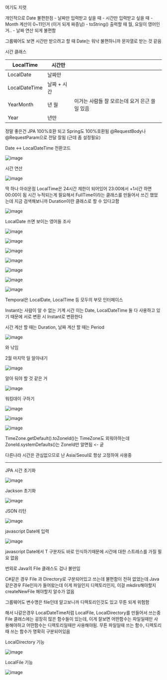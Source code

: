 여기도 지렷

개인적으로 Date 불편한점
	- 날짜만 입력받고 싶을 때
	- 시간만 입력받고 싶을 때
	- Month 계산이 0~11인거 (이거 되게 짜증남)
	- toString() 출력할 때 월, 요일이 영어인거..
	- 날짜 연산 되게 불편함 

그룹웨어도 보면 시간만 받으려고 할 때 Date는 워낙 불편하니까 문자열로 받는 것 같음


시간 클래스

LocalTime | 시간만 |  
-- | -- | --
LocalDate | 날짜만 |  
LocalDateTime | 날짜 + 시간 |  
YearMonth | 년 월 | 이거는 사람들 잘 모르는데 요거 은근 쓸일 있음
Year | 년만 |  



정말 좋은건 JPA 100%호환 되고 Spring도 100%호환됨
@RequestBody나 @RequestParam으로 전달 잘됨 (근데 좀 설정필요)

Date <-> LocalDateTime 전환코드

![image](https://user-images.githubusercontent.com/10288037/115132960-91892480-a03f-11eb-9ccd-1f95edda8a19.png)


시간 연산

![image](https://user-images.githubusercontent.com/10288037/115132962-9a79f600-a03f-11eb-8bee-526ff59d0cf4.png)


딱 하나 아쉬운점
LocalTime은 24시간 제한이 되어있어 23:00에서 +1시간 하면 00:00이 됨
시간 누적되는게 필요해서 FullTime이라는 클래스를 만들어서 쓰긴 했었는데
지금 검색해보니까 Duration이란 클래스로 할 수 있다고함

![image](https://user-images.githubusercontent.com/10288037/115132963-a06fd700-a03f-11eb-8b30-c589c01238d1.png)


LocalDate 쓰면 보이는 영어들 조사

![image](https://user-images.githubusercontent.com/10288037/115133096-913d5900-a040-11eb-96b4-cd21c8ee8eb2.png)

![image](https://user-images.githubusercontent.com/10288037/115132969-a9f93f00-a03f-11eb-90fc-f0f6431e0628.png)

![image](https://user-images.githubusercontent.com/10288037/115132970-ac5b9900-a03f-11eb-9587-243e164aadab.png)

![image](https://user-images.githubusercontent.com/10288037/115132974-af568980-a03f-11eb-81fb-f1045b4d066a.png)

![image](https://user-images.githubusercontent.com/10288037/115132975-b2517a00-a03f-11eb-9ee5-0692eafc4dd4.png)

![image](https://user-images.githubusercontent.com/10288037/115132980-b4b3d400-a03f-11eb-99a4-7524f462ca08.png)

![image](https://user-images.githubusercontent.com/10288037/115132984-b8dff180-a03f-11eb-944d-ea45eac96ac5.png)





Temporal은 LocalDate, LocalTime 등 모두의 부모 인터페이스


Instant는 사람이 알 수 없는 기계 시간
이는 Date, LocalDateTime 둘 다 사용하고 있기 때문에 서로 변환 시 Instant로 변환한다


시간 계산 할 때는 Duration,
날짜 계산 할 때는 Period

![image](https://user-images.githubusercontent.com/10288037/115132986-be3d3c00-a03f-11eb-8425-8caa272d7759.png)


와 낚임


2월 마지막 일 알아내기

![image](https://user-images.githubusercontent.com/10288037/115132991-c1382c80-a03f-11eb-9dd3-18d5c761619d.png)


알아 둬야 할 것 같은 거

![image](https://user-images.githubusercontent.com/10288037/115132994-c5644a00-a03f-11eb-8786-b5386bc07c8b.png)


워킹데이 구하기

![image](https://user-images.githubusercontent.com/10288037/115132997-cac19480-a03f-11eb-9212-f11faa8a53e5.png)

![image](https://user-images.githubusercontent.com/10288037/115132999-cd23ee80-a03f-11eb-8946-719daa007a8e.png)




![image](https://user-images.githubusercontent.com/10288037/115133001-d57c2980-a03f-11eb-9b77-6e60e9f7fb16.png)

TimeZone.getDefault().toZoneId()는 TimeZone도 외워야하는데 
ZoneId.systemDefaults()는 ZoneId만 알면됨 <- 굳


다른나라 시간은 관심없으므로 난 Asia/Seoul로 항상 고정하여 사용중


--------------------------------------

JPA 시간 초기화

![image](https://user-images.githubusercontent.com/10288037/115133004-de6cfb00-a03f-11eb-91d0-5699da312326.png)


Jackson 초기화

![image](https://user-images.githubusercontent.com/10288037/115133008-e2008200-a03f-11eb-8799-f106b79b4194.png)

JSON 리턴

![image](https://user-images.githubusercontent.com/10288037/115133011-e6c53600-a03f-11eb-8156-93ae119e154d.png)


javascript Date에 입력

![image](https://user-images.githubusercontent.com/10288037/115133015-eaf15380-a03f-11eb-8a35-efc3cc73524a.png)


javascript Date에서 T 구분자도 바로 인식하기때문에 시간에 대한 스트레스를 가질 필요 없음



번외로 Java의 File 클래스도 겁나 불만임

C#같은 경우 File 과 Directory로 구분되어있고 쓰는데 불편함이 전혀 없었는데
Java같은경우 File인자가 들어왔는데 이게 파일인지 디렉토리인지, 이걸 mkdirs해야할지 createNewFile 해야할지 알수가 없음

그룹웨어도 변수명은 file인데 알고보니까 디렉토리인것도 있고 무튼 되게 위험함

해서 나같은경우 LocalDateTime처럼 LocalFile, LocalDirectory를 만들어서 쓰는중
File 클래스에는 굉장히 많은 함수들이 있는데, 이게 잘보면 어떤함수는 파일일때만 사용해야하고 어떤함수는 디렉토리일때만 사용해야됨.
무튼 파일일때 쓰는 함수, 디렉토리때 쓰는 함수가 명확히 구분되어있음

LocalDirectory 기능

![image](https://user-images.githubusercontent.com/10288037/115133023-f3498e80-a03f-11eb-8a51-270e1f8d7c0e.png)


LocalFile 기능

![image](https://user-images.githubusercontent.com/10288037/115133024-f775ac00-a03f-11eb-9c89-1add45ce7811.png)

